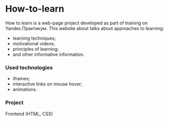 # How-to-learn

How to learn is a web-page project developed as part of training on Yandex.Практикум.
This website about talks about approaches to learning:
* learning techniques;
* motivational videos;
* principles of learning;
* and other informative information.

### Used technologies 

* iframes;
* interactive links on mouse hover;
* animations.

### Project

Frontend (HTML, CSS)
